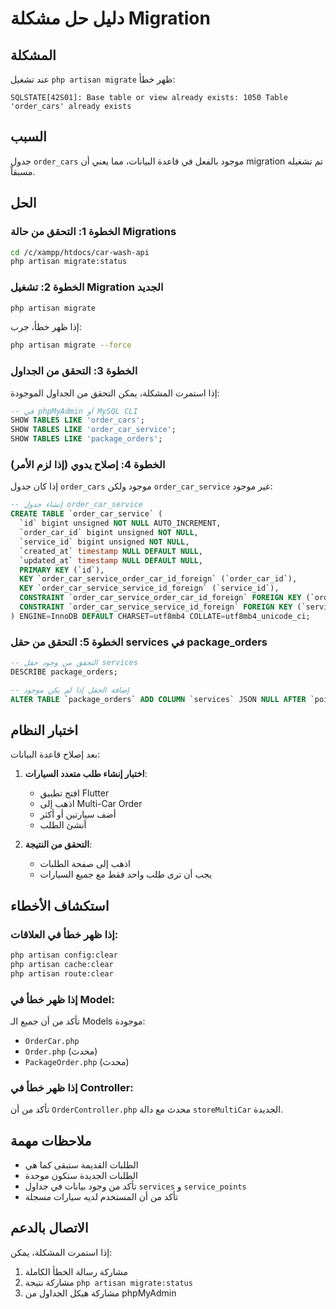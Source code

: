 # دليل حل مشكلة Migration

## المشكلة
عند تشغيل `php artisan migrate` ظهر خطأ:
```
SQLSTATE[42S01]: Base table or view already exists: 1050 Table 'order_cars' already exists
```

## السبب
جدول `order_cars` موجود بالفعل في قاعدة البيانات، مما يعني أن migration تم تشغيله مسبقاً.

## الحل

### الخطوة 1: التحقق من حالة Migrations
```bash
cd /c/xampp/htdocs/car-wash-api
php artisan migrate:status
```

### الخطوة 2: تشغيل Migration الجديد
```bash
php artisan migrate
```

إذا ظهر خطأ، جرب:
```bash
php artisan migrate --force
```

### الخطوة 3: التحقق من الجداول
إذا استمرت المشكلة، يمكن التحقق من الجداول الموجودة:

```sql
-- في phpMyAdmin أو MySQL CLI
SHOW TABLES LIKE 'order_cars';
SHOW TABLES LIKE 'order_car_service';
SHOW TABLES LIKE 'package_orders';
```

### الخطوة 4: إصلاح يدوي (إذا لزم الأمر)

إذا كان جدول `order_cars` موجود ولكن `order_car_service` غير موجود:

```sql
-- إنشاء جدول order_car_service
CREATE TABLE `order_car_service` (
  `id` bigint unsigned NOT NULL AUTO_INCREMENT,
  `order_car_id` bigint unsigned NOT NULL,
  `service_id` bigint unsigned NOT NULL,
  `created_at` timestamp NULL DEFAULT NULL,
  `updated_at` timestamp NULL DEFAULT NULL,
  PRIMARY KEY (`id`),
  KEY `order_car_service_order_car_id_foreign` (`order_car_id`),
  KEY `order_car_service_service_id_foreign` (`service_id`),
  CONSTRAINT `order_car_service_order_car_id_foreign` FOREIGN KEY (`order_car_id`) REFERENCES `order_cars` (`id`) ON DELETE CASCADE,
  CONSTRAINT `order_car_service_service_id_foreign` FOREIGN KEY (`service_id`) REFERENCES `services` (`id`) ON DELETE CASCADE
) ENGINE=InnoDB DEFAULT CHARSET=utf8mb4 COLLATE=utf8mb4_unicode_ci;
```

### الخطوة 5: التحقق من حقل services في package_orders

```sql
-- التحقق من وجود حقل services
DESCRIBE package_orders;

-- إضافة الحقل إذا لم يكن موجود
ALTER TABLE `package_orders` ADD COLUMN `services` JSON NULL AFTER `points_used`;
```

## اختبار النظام

بعد إصلاح قاعدة البيانات:

1. **اختبار إنشاء طلب متعدد السيارات**:
   - افتح تطبيق Flutter
   - اذهب إلى Multi-Car Order
   - أضف سيارتين أو أكثر
   - أنشئ الطلب

2. **التحقق من النتيجة**:
   - اذهب إلى صفحة الطلبات
   - يجب أن ترى طلب واحد فقط مع جميع السيارات

## استكشاف الأخطاء

### إذا ظهر خطأ في العلاقات:
```bash
php artisan config:clear
php artisan cache:clear
php artisan route:clear
```

### إذا ظهر خطأ في Model:
تأكد من أن جميع الـ Models موجودة:
- `OrderCar.php`
- `Order.php` (محدث)
- `PackageOrder.php` (محدث)

### إذا ظهر خطأ في Controller:
تأكد من أن `OrderController.php` محدث مع دالة `storeMultiCar` الجديدة.

## ملاحظات مهمة

- الطلبات القديمة ستبقى كما هي
- الطلبات الجديدة ستكون موحدة
- تأكد من وجود بيانات في جداول `services` و `service_points`
- تأكد من أن المستخدم لديه سيارات مسجلة

## الاتصال بالدعم

إذا استمرت المشكلة، يمكن:
1. مشاركة رسالة الخطأ الكاملة
2. مشاركة نتيجة `php artisan migrate:status`
3. مشاركة هيكل الجداول من phpMyAdmin 